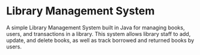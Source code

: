 # Library Management System
A simple Library Management System built in Java for managing books, users, and transactions in a library. This system allows library staff to add, update, and delete books, as well as track borrowed and returned books by users.
